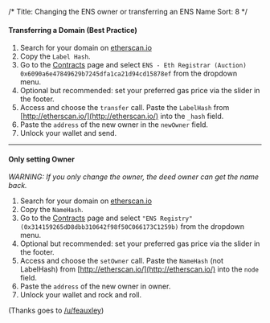 /*
Title: Changing the ENS owner or transferring an ENS Name
Sort: 8
*/

#### Transferring a Domain (Best Practice) 

1.  Search for your domain on [etherscan.io](https://etherscan.io/enslookup?q=yourname.eth)
2.  Copy the `Label Hash`.
1.  Go to the [Contracts](https://myetherwallet.com/#contracts) page and select `ENS - Eth Registrar (Auction) 0x6090a6e47849629b7245dfa1ca21d94cd15878ef` from the dropdown menu. 
4.  Optional but recommended: set your preferred gas price via the slider in the footer.
5.  Access and choose the `transfer` call. Paste the `LabelHash` from [http://etherscan.io/](http://etherscan.io/) into the `_hash` field.
6.  Paste the `address` of the new owner in the `newOwner` field. 
7.  Unlock your wallet and send.


---

#### Only setting Owner 

*WARNING: If you only change the owner, the deed owner can get the name back.*

1.  Search for your domain on [etherscan.io](https://etherscan.io/enslookup?q=yourname.eth)
2.  Copy the `NameHash`.
3.  Go to the [Contracts](https://myetherwallet.com/#contracts) page and select `"ENS Registry" (0x314159265dD8dbb310642f98f50C066173C1259b)` from the dropdown menu. 
4.  Optional but recommended: set your preferred gas price via the slider in the footer.
5.  Access and choose the `setOwner` call. Paste the `NameHash` (not LabelHash) from [http://etherscan.io/](http://etherscan.io/) into the `node` field.
6.  Paste the `address` of the new owner in owner. 
7.  Unlock your wallet and rock and roll.

(Thanks goes to [/u/feauxley](https://www.reddit.com/r/ethereum/comments/6d01r1/changing_ens_owner_address_using_myetherwallet/))



